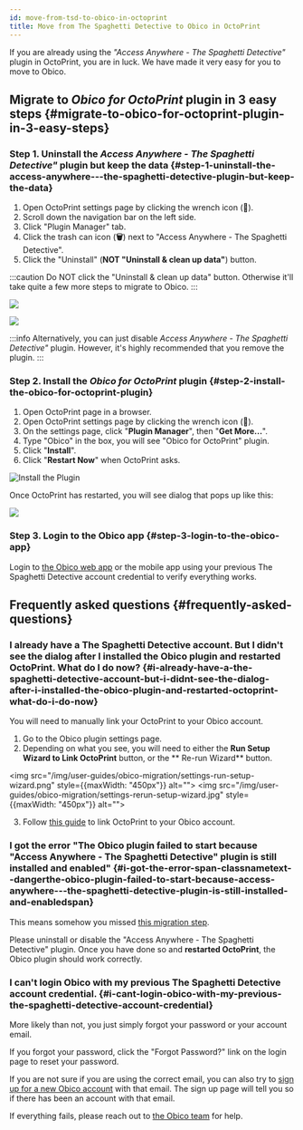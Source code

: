 ```yaml
---
id: move-from-tsd-to-obico-in-octoprint
title: Move from The Spaghetti Detective to Obico in OctoPrint
---
```


If you are already using the *"Access Anywhere - The Spaghetti Detective"* plugin in OctoPrint, you are in luck. We have made it very easy for you to move to Obico.

## Migrate to *Obico for OctoPrint* plugin in 3 easy steps {#migrate-to-obico-for-octoprint-plugin-in-3-easy-steps}

### Step 1. Uninstall the *Access Anywhere - The Spaghetti Detective"* plugin but keep the data {#step-1-uninstall-the-access-anywhere---the-spaghetti-detective-plugin-but-keep-the-data}

1. Open OctoPrint settings page by clicking the wrench icon (**🔧**).
1. Scroll down the navigation bar on the left side.
1. Click "Plugin Manager" tab.
1. Click the trash can icon (**🗑️**) next to "Access Anywhere - The Spaghetti Detective".
1. Click the "Uninstall" (**NOT "Uninstall & clean up data"**) button.

:::caution
Do NOT click the "Uninstall & clean up data" button. Otherwise it'll take quite a few more steps to migrate to Obico.
:::

![](/img/user-guides/obico-migration/tsd-octoprint-plugin-delete-button.jpg)

![](/img/user-guides/obico-migration/delete-tsd-plugin-keep-data.jpg)


:::info
Alternatively, you can just disable *Access Anywhere - The Spaghetti Detective"* plugin. However, it's highly recommended that you remove the plugin.
:::

### Step 2. Install the *Obico for OctoPrint* plugin {#step-2-install-the-obico-for-octoprint-plugin}

1. Open OctoPrint page in a browser.
1. Open OctoPrint settings page by clicking the wrench icon (**🔧**).
1. On the settings page, click "**Plugin Manager**", then "**Get More...**".
1. Type "Obico" in the box, you will see "Obico for OctoPrint" plugin.
1. Click "**Install**".
1. Click "**Restart Now**" when OctoPrint asks.

![Install the Plugin](/img/user-guides/setupguide/install-plugin.png)

Once OctoPrint has restarted, you will see dialog that pops up like this:

![](/img/user-guides/obico-migration/migration-success.jpg)

### Step 3. Login to the Obico app {#step-3-login-to-the-obico-app}

Login to [the Obico web app](https://app.obico.io) or the mobile app using your previous The Spaghetti Detective account credential to verify everything works.

## Frequently asked questions {#frequently-asked-questions}

### I already have a The Spaghetti Detective account. But I didn't see the dialog after I installed the Obico plugin and restarted OctoPrint. What do I do now? {#i-already-have-a-the-spaghetti-detective-account-but-i-didnt-see-the-dialog-after-i-installed-the-obico-plugin-and-restarted-octoprint-what-do-i-do-now}

You will need to manually link your OctoPrint to your Obico account.

1. Go to the Obico plugin settings page.
2. Depending on what you see, you will need to either the **Run Setup Wizard to Link OctoPrint** button, or the ** Re-run Wizard** button.

<img src="/img/user-guides/obico-migration/settings-run-setup-wizard.png" style={{maxWidth: "450px"}} alt=""></img>
<img src="/img/user-guides/obico-migration/settings-rerun-setup-wizard.jpg" style={{maxWidth: "450px"}} alt=""></img>

3. Follow <a href="https://www.obico.io/docs/octoprint-plugin-setup-manual-link/">this guide</a> to link OctoPrint to your Obico account.

### I got the error <span className="text--danger">"The Obico plugin failed to start because "Access Anywhere - The Spaghetti Detective" plugin is still installed and enabled"</span> {#i-got-the-error-span-classnametext--dangerthe-obico-plugin-failed-to-start-because-access-anywhere---the-spaghetti-detective-plugin-is-still-installed-and-enabledspan}

This means somehow you missed [this migration step](#step-1-uninstall-the-access-anywhere---the-spaghetti-detective-plugin-but-keep-the-data).

Please uninstall or disable the "Access Anywhere - The Spaghetti Detective" plugin. Once you have done so and **restarted OctoPrint**, the Obico plugin should work correctly.

### I can't login Obico with my previous The Spaghetti Detective account credential. {#i-cant-login-obico-with-my-previous-the-spaghetti-detective-account-credential}

More likely than not, you just simply forgot your password or your account email.

If you forgot your password, click the "Forgot Password?" link on the login page to reset your password.

If you are not sure if you are using the correct email, you can also try to [sign up for a new Obico account](https://app.obico.io/accounts/signup/) with that email. The sign up page will tell you so if there has been an account with that email.

If everything fails, please reach out to [the Obico team](mailto:support@obico.io) for help.